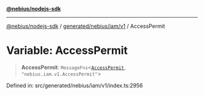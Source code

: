 [**@nebius/nodejs-sdk**](../../../../../README.md)

***

[@nebius/nodejs-sdk](../../../../../README.md) / [generated/nebius/iam/v1](../README.md) / AccessPermit

# Variable: AccessPermit

> **AccessPermit**: `MessageFns`\<[`AccessPermit`](../interfaces/AccessPermit.md), `"nebius.iam.v1.AccessPermit"`\>

Defined in: src/generated/nebius/iam/v1/index.ts:2956
